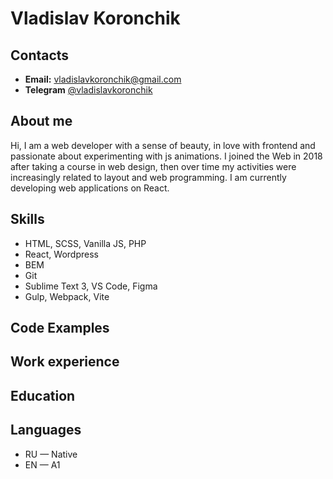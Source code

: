 # Vladislav Koronchik

## Contacts
- **Email:** [vladislavkoronchik@gmail.com](mailto:vladislavkoronchik@gmail.com)
- **Telegram** [@vladislavkoronchik](https://t.me/vladislavkoronchik)

## About me
Hi, I am a web developer with a sense of beauty, in love with frontend and passionate about experimenting with js animations. I joined the Web in 2018 after taking a course in web design, then over time my activities were increasingly related to layout and web programming. I am currently developing web applications on React.

## Skills
- HTML, SCSS, Vanilla JS, PHP
- React, Wordpress
- BEM
- Git
- Sublime Text 3, VS Code, Figma
- Gulp, Webpack, Vite

## Code Examples


## Work experience


## Education


## Languages
- RU — Native
- EN — A1
